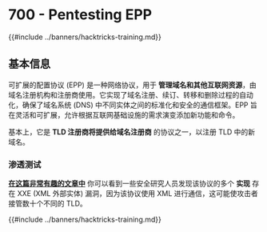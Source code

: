 # 700 - Pentesting EPP

{{#include ../banners/hacktricks-training.md}}

## 基本信息

可扩展的配置协议 (EPP) 是一种网络协议，用于 **管理域名和其他互联网资源**，由域名注册机构和注册商使用。它实现了域名注册、续订、转移和删除过程的自动化，确保了域名系统 (DNS) 中不同实体之间的标准化和安全的通信框架。EPP 旨在灵活和可扩展，允许根据互联网基础设施的需求演变添加新功能和命令。

基本上，它是 **TLD 注册商将提供给域名注册商** 的协议之一，以注册 TLD 中的新域名。

### 渗透测试

[**在这篇非常有趣的文章中**](https://hackcompute.com/hacking-epp-servers/) 你可以看到一些安全研究人员发现该协议的多个 **实现** 存在 XXE (XML 外部实体) 漏洞，因为该协议使用 XML 进行通信，这可能使攻击者接管数十个不同的 TLD。

{{#include ../banners/hacktricks-training.md}}
